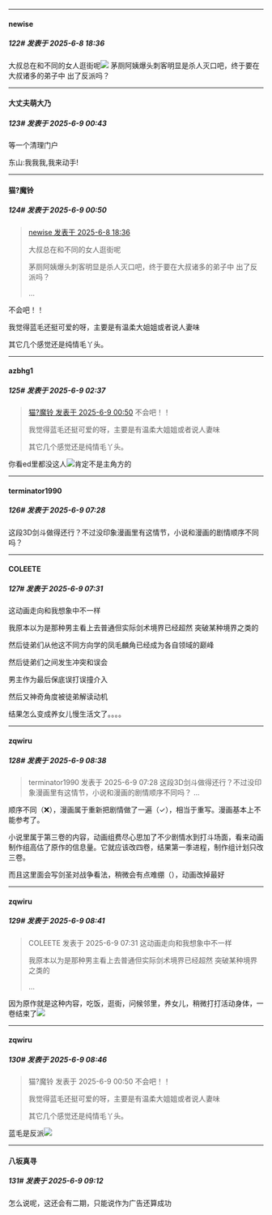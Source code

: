﻿
*****

####  newise  
##### 122#       发表于 2025-6-8 18:36

大叔总在和不同的女人逛街呢<img src="https://static.stage1st.com/image/smiley/face2017/067.png" referrerpolicy="no-referrer">
茅厕阿姨爆头刺客明显是杀人灭口吧，终于要在大叔诸多的弟子中 出了反派吗？


*****

####  大丈夫萌大乃  
##### 123#       发表于 2025-6-9 00:43

等一个清理门户

东山:我我我,我来动手!


*****

####  猫?魔铃  
##### 124#       发表于 2025-6-9 00:50

<blockquote><a href="httphttps://stage1st.com/2b/forum.php?mod=redirect&amp;goto=findpost&amp;pid=67902362&amp;ptid=2193593" target="_blank">newise 发表于 2025-6-8 18:36</a>

大叔总在和不同的女人逛街呢

茅厕阿姨爆头刺客明显是杀人灭口吧，终于要在大叔诸多的弟子中 出了反派吗？

 ...</blockquote>
不会吧！！

我觉得蓝毛还挺可爱的呀，主要是有温柔大姐姐或者说人妻味

其它几个感觉还是纯情毛丫头。


*****

####  azbhg1  
##### 125#       发表于 2025-6-9 02:37

<blockquote><a href="httphttps://stage1st.com/2b/forum.php?mod=redirect&amp;goto=findpost&amp;pid=67904286&amp;ptid=2193593" target="_blank">猫?魔铃 发表于 2025-6-9 00:50</a>
不会吧！！

我觉得蓝毛还挺可爱的呀，主要是有温柔大姐姐或者说人妻味

其它几个感觉还是纯情毛丫头。</blockquote>
你看ed里都没这人<img src="https://static.stage1st.com/image/smiley/face2017/067.png" referrerpolicy="no-referrer">肯定不是主角方的


*****

####  terminator1990  
##### 126#       发表于 2025-6-9 07:28

这段3D剑斗做得还行？不过没印象漫画里有这情节，小说和漫画的剧情顺序不同吗？


*****

####  COLEETE  
##### 127#       发表于 2025-6-9 07:31

这动画走向和我想象中不一样

我原本以为是那种男主看上去普通但实际剑术境界已经超然 突破某种境界之类的

然后徒弟们从他这不同方向学的凤毛麟角已经成为各自领域的巅峰

然后徒弟们之间发生冲突和误会

男主作为最后保底误打误撞介入

然后又神奇角度被徒弟解读动机

结果怎么变成养女儿慢生活文了。。。。


*****

####  zqwiru  
##### 128#       发表于 2025-6-9 08:38

<blockquote>terminator1990 发表于 2025-6-9 07:28
这段3D剑斗做得还行？不过没印象漫画里有这情节，小说和漫画的剧情顺序不同吗？ ...</blockquote>
顺序不同（❌），漫画属于重新把剧情做了一遍（✓），相当于重写。漫画基本上不能参考了。

小说里属于第三卷的内容，动画组费尽心思加了不少剧情水到打斗场面，看来动画制作组高估了原作的信息量。它就应该改四卷，结果第一季进程，制作组计划只改三卷。

而且这里面会写剑圣对战争看法，稍微会有点难绷（），动画改掉最好

*****

####  zqwiru  
##### 129#       发表于 2025-6-9 08:41

<blockquote>COLEETE 发表于 2025-6-9 07:31
这动画走向和我想象中不一样

我原本以为是那种男主看上去普通但实际剑术境界已经超然 突破某种境界之类的

 ...</blockquote>

因为原作就是这种内容，吃饭，逛街，问候邻里，养女儿，稍微打打活动身体，一卷结束了<img src="https://static.stage1st.com/image/smiley/face2017/067.png" referrerpolicy="no-referrer">


*****

####  zqwiru  
##### 130#       发表于 2025-6-9 08:46

<blockquote>猫?魔铃 发表于 2025-6-9 00:50
不会吧！！

我觉得蓝毛还挺可爱的呀，主要是有温柔大姐姐或者说人妻味

其它几个感觉还是纯情毛丫头。
</blockquote>
蓝毛是反派<img src="https://static.stage1st.com/image/smiley/face2017/067.png" referrerpolicy="no-referrer">


*****

####  八坂真寻  
##### 131#       发表于 2025-6-9 09:12

怎么说呢，这还会有二期，只能说作为广告还算成功

